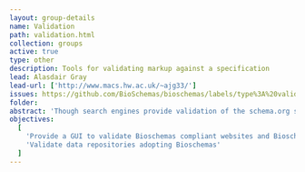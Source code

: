```yaml
---
layout: group-details
name: Validation
path: validation.html
collection: groups
active: true
type: other
description: Tools for validating markup against a specification
lead: Alasdair Gray
lead-url: ['http://www.macs.hw.ac.uk/~ajg33/']
issues: https://github.com/BioSchemas/bioschemas/labels/type%3A%20validation
folder:
abstract: 'Though search engines provide validation of the schema.org structured data provided in a page it does not make an analysis of the content of a site and do not validate important features in Bioschemas like compliance with content guidelines, vocabularies or cardinality.'
objectives:
  [
    'Provide a GUI to validate Bioschemas compliant websites and Bioschemas compliant sites',
    'Validate data repositories adopting Bioschemas'
  ]
---
```

